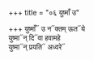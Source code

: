 +++
title = "०६ युष्माँ उ"

+++
युष्माँ᳓ उ न᳓क्तम् ऊत᳓ये  
युष्मा᳓न् दि᳓वा हवामहे  
युष्मा᳓न् प्रयति᳓ अध्वरे᳓